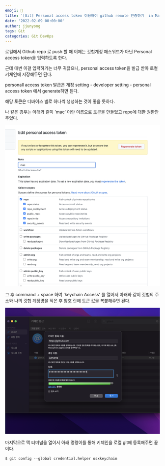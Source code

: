 ```yaml
---
emoji: 🧢
title: '[Git] Personal access token 이용하여 github remote 인증하기  in Mac'
date: '2022-02-09 00:00:00'
author: jjunyong
tags: Git
categories: Git DevOps
---
```


로컬에서 Github repo 로 push 할 때 이제는 깃헙계정 패스워드가 아닌 Personal access token을 입력하도록 한다.

근데 매번 이걸 입력하기는 너무 귀찮으니, personal access token을 발급 받아 로컬 키체인에 저장해두면 된다.

personall access token 발급은 계정 setting - developer setting - personal access token 에서 generate하면 된다.

해당 토큰은 디바이스 별로 하나씩 생성하는 것이 좋을 듯하다.

나 같은 경우는 아래와 같이 'mac' 이란 이름으로 토큰을 만들었고 repo에 대한 권한만 주었다.

![image1](./image1.png)

그 후 command + space 하여 'keychain Access' 를 열어서 아래와 같이 깃헙의 주소와 나의 깃헙 계정명을 적은 후 암호 란에 토큰 값을 복붙해주면 된다.

![image2](./image2.png)

마지막으로 맥 터미널을 열어서 아래 명령어를 통해 키체인을 로컬 git에 등록해주면 끝이다.

```
$ git config --global credential.helper osxkeychain
```
